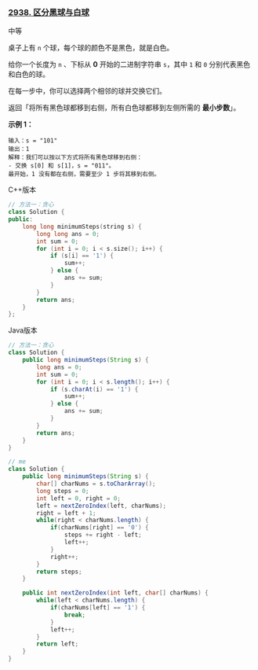 ### [2938. 区分黑球与白球](https://leetcode.cn/problems/separate-black-and-white-balls/)

中等

桌子上有 `n` 个球，每个球的颜色不是黑色，就是白色。

给你一个长度为 `n` 、下标从 **0** 开始的二进制字符串 `s`，其中 `1` 和 `0` 分别代表黑色和白色的球。

在每一步中，你可以选择两个相邻的球并交换它们。

返回「将所有黑色球都移到右侧，所有白色球都移到左侧所需的 **最小步数**」。

**示例 1：**

```
输入：s = "101"
输出：1
解释：我们可以按以下方式将所有黑色球移到右侧：
- 交换 s[0] 和 s[1]，s = "011"。
最开始，1 没有都在右侧，需要至少 1 步将其移到右侧。
```

C++版本

```c++
// 方法一：贪心
class Solution {
public:
    long long minimumSteps(string s) {
        long long ans = 0;
        int sum = 0;
        for (int i = 0; i < s.size(); i++) {
            if (s[i] == '1') {
                sum++;
            } else {
                ans += sum;
            }
        }
        return ans;
    }
};
```

Java版本

```java
// 方法一：贪心
class Solution {
    public long minimumSteps(String s) {
        long ans = 0;
        int sum = 0;
        for (int i = 0; i < s.length(); i++) {
            if (s.charAt(i) == '1') {
                sum++;
            } else {
                ans += sum;
            }
        }
        return ans;
    }
}

// me
class Solution {
    public long minimumSteps(String s) {
        char[] charNums = s.toCharArray();
        long steps = 0;
        int left = 0, right = 0;
        left = nextZeroIndex(left, charNums);
        right = left + 1;
        while(right < charNums.length) {
            if(charNums[right] == '0') {
                steps += right - left;
                left++;
            }
            right++;
        }
        return steps;
    }

    public int nextZeroIndex(int left, char[] charNums) {
        while(left < charNums.length) {
            if(charNums[left] == '1') {
                break;
            }
            left++;
        }
        return left;
    }
}
```















